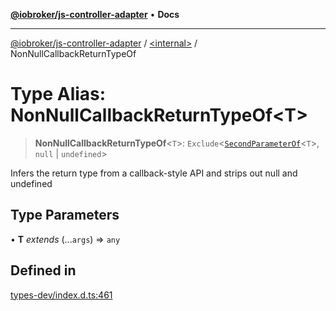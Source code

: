 [**@iobroker/js-controller-adapter**](../../README.md) • **Docs**

***

[@iobroker/js-controller-adapter](../../globals.md) / [\<internal\>](../README.md) / NonNullCallbackReturnTypeOf

# Type Alias: NonNullCallbackReturnTypeOf\<T\>

> **NonNullCallbackReturnTypeOf**\<`T`\>: `Exclude`\<[`SecondParameterOf`](SecondParameterOf.md)\<`T`\>, `null` \| `undefined`\>

Infers the return type from a callback-style API and strips out null and undefined

## Type Parameters

• **T** *extends* (...`args`) => `any`

## Defined in

[types-dev/index.d.ts:461](https://github.com/ioBroker/ioBroker.js-controller/blob/16f7418df1bc6d07b232fa81310bbbd4fbe2a36c/packages/types-dev/index.d.ts#L461)
